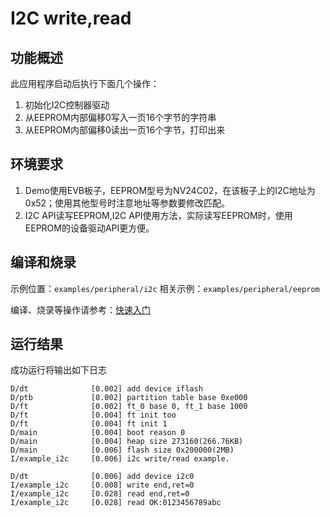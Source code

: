 # I2C write,read

## 功能概述

此应用程序启动后执行下面几个操作：

1. 初始化I2C控制器驱动
2. 从EEPROM内部偏移0写入一页16个字节的字符串
3. 从EEPROM内部偏移0读出一页16个字节，打印出来

## 环境要求

1. Demo使用EVB板子，EEPROM型号为NV24C02，在该板子上的I2C地址为0x52；使用其他型号时注意地址等参数要修改匹配。
2. I2C API读写EEPROM,I2C API使用方法，实际读写EEPROM时，使用EEPROM的设备驱动API更方便。

## 编译和烧录

示例位置：`examples/peripheral/i2c`
相关示例：`examples/peripheral/eeprom`

编译、烧录等操作请参考：[快速入门](https://doc.winnermicro.net/w800/zh_CN/latest/get_started/index.html)

## 运行结果

成功运行将输出如下日志

```
D/dt              [0.002] add device iflash
D/ptb             [0.002] partition table base 0xe000
D/ft              [0.002] ft_0 base 0, ft_1 base 1000
D/ft              [0.004] ft init too
D/ft              [0.004] ft init 1
D/main            [0.004] boot reason 0
D/main            [0.004] heap size 273160(266.76KB)
D/main            [0.006] flash size 0x200000(2MB)
I/example_i2c     [0.006] i2c write/read example.

D/dt              [0.006] add device i2c0
I/example_i2c     [0.008] write end,ret=0
I/example_i2c     [0.028] read end,ret=0
I/example_i2c     [0.028] read OK:0123456789abc
```
